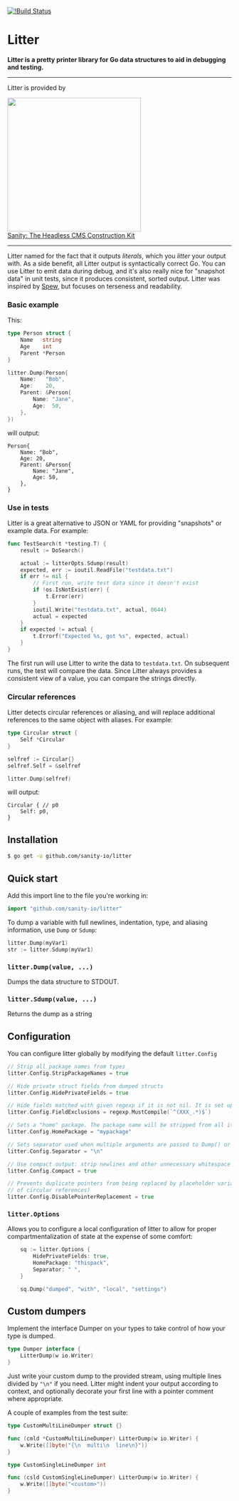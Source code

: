 [![!Build Status](https://travis-ci.org/sanity-io/litter.svg?branch=master)](https://travis-ci.org/sanity-io/litter)

# Litter

**Litter is a pretty printer library for Go data structures to aid in debugging and testing.**

---

Litter is provided by

<a href="https://www.sanity.io/?utm_source=GitHub&utm_campaign=litter" rel="nofollow" target="_blank">
	<img src="https://www.sanity.io/static/images/logo_red.svg?v=2" width="300"><br />
	Sanity: The Headless CMS Construction Kit
</a>

---

Litter named for the fact that it outputs *literals*, which you *litter* your output with. As a side benefit, all Litter output is syntactically correct Go. You can use Litter to emit data during debug, and it's also really nice for "snapshot data" in unit tests, since it produces consistent, sorted output. Litter was inspired by [Spew](https://github.com/davecgh/go-spew), but focuses on terseness and readability.

### Basic example

This:

```go
type Person struct {
	Name   string
	Age    int
	Parent *Person
}

litter.Dump(Person{
	Name:   "Bob",
	Age:    20,
	Parent: &Person{
		Name: "Jane",
		Age:  50,
	},
})
```

will output:

```
Person{
	Name: "Bob",
	Age: 20,
	Parent: &Person{
		Name: "Jane",
		Age: 50,
	},
}
```

### Use in tests

Litter is a great alternative to JSON or YAML for providing "snapshots" or example data. For example:

```go
func TestSearch(t *testing.T) {
	result := DoSearch()

	actual := litterOpts.Sdump(result)
	expected, err := ioutil.ReadFile("testdata.txt")
	if err != nil {
		// First run, write test data since it doesn't exist
		if !os.IsNotExist(err) {
			t.Error(err)
		}
		ioutil.Write("testdata.txt", actual, 0644)
		actual = expected
	}
	if expected != actual {
		t.Errorf("Expected %s, got %s", expected, actual)
	}
}
```

The first run will use Litter to write the data to `testdata.txt`. On subsequent runs, the test will compare the data. Since Litter always provides a consistent view of a value, you can compare the strings directly.

### Circular references

Litter detects circular references or aliasing, and will replace additional references to the same object with aliases. For example:

```go
type Circular struct {
	Self *Circular
}

selfref := Circular{}
selfref.Self = &selfref

litter.Dump(selfref)
```

will output:

```
Circular { // p0
	Self: p0,
}
```

## Installation

```bash
$ go get -u github.com/sanity-io/litter
```

## Quick start

Add this import line to the file you're working in:

```go
import "github.com/sanity-io/litter"
```

To dump a variable with full newlines, indentation, type, and aliasing information, use `Dump` or `Sdump`:

```go
litter.Dump(myVar1)
str := litter.Sdump(myVar1)
```

### `litter.Dump(value, ...)`

Dumps the data structure to STDOUT.

### `litter.Sdump(value, ...)`

Returns the dump as a string

## Configuration

You can configure litter globally by modifying the default `litter.Config`

```go
// Strip all package names from types
litter.Config.StripPackageNames = true

// Hide private struct fields from dumped structs
litter.Config.HidePrivateFields = true

// Hide fields matched with given regexp if it is not nil. It is set up to hide fields generate with protoc-gen-go
litter.Config.FieldExclusions = regexp.MustCompile(`^(XXX_.*)$`)

// Sets a "home" package. The package name will be stripped from all its types
litter.Config.HomePackage = "mypackage"

// Sets separator used when multiple arguments are passed to Dump() or Sdump().
litter.Config.Separator = "\n"

// Use compact output: strip newlines and other unnecessary whitespace
litter.Config.Compact = true

// Prevents duplicate pointers from being replaced by placeholder variable names (except in necessary, in the case
// of circular references)
litter.Config.DisablePointerReplacement = true
```

### `litter.Options`

Allows you to configure a local configuration of litter to allow for proper compartmentalization of state at the expense of some comfort:

``` go
	sq := litter.Options {
		HidePrivateFields: true,
		HomePackage: "thispack",
		Separator: " ",
	}

	sq.Dump("dumped", "with", "local", "settings")
```

## Custom dumpers

Implement the interface Dumper on your types to take control of how your type is dumped.

``` go
type Dumper interface {
	LitterDump(w io.Writer)
}
```

Just write your custom dump to the provided stream, using multiple lines divided by `"\n"` if you need. Litter
might indent your output according to context, and optionally decorate your first line with a pointer comment
where appropriate.

A couple of examples from the test suite:

``` go
type CustomMultiLineDumper struct {}

func (cmld *CustomMultiLineDumper) LitterDump(w io.Writer) {
	w.Write([]byte("{\n  multi\n  line\n}"))
}

type CustomSingleLineDumper int

func (csld CustomSingleLineDumper) LitterDump(w io.Writer) {
	w.Write([]byte("<custom>"))
}
````
